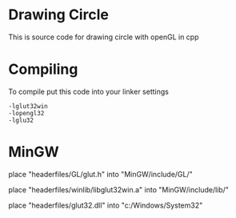 Drawing Circle
==============

This is source code for drawing circle with openGL in cpp

Compiling
=========
To compile
put this code into your linker settings

	-lglut32win
	-lopengl32
	-lglu32

MinGW
=====
place "headerfiles/GL/glut.h" into "MinGW/include/GL/" 

place "headerfiles/winlib/libglut32win.a" into "MinGW/include/lib/"

place "headerfiles/glut32.dll" into "c:/Windows/System32"

